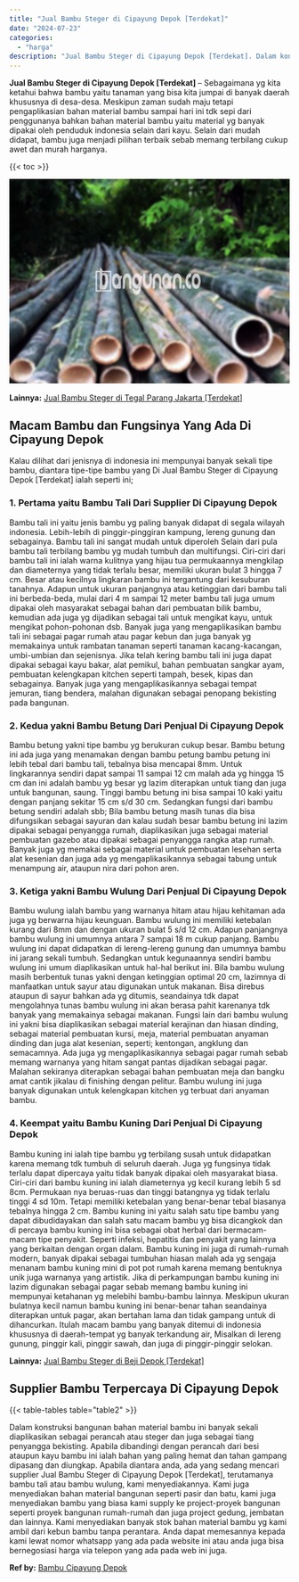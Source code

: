 ```yaml
---
title: "Jual Bambu Steger di Cipayung Depok [Terdekat]"
date: "2024-07-23"
categories: 
  - "harga"
description: "Jual Bambu Steger di Cipayung Depok [Terdekat]. Dalam konstruksi bangunan bahan material bambu ini banyak sekali diaplikasikan sebagai perancah atau steger d..."
---
```


**Jual Bambu Steger di Cipayung Depok \[Terdekat\]** – Sebagaimana yg kita ketahui bahwa bambu yaitu tanaman yang bisa kita jumpai di banyak daerah khususnya di desa-desa. Meskipun zaman sudah maju tetapi pengaplikasian bahan material bambu sampai hari ini tdk sepi dari penggunanya bahkan bahan material bambu yaitu material yg banyak dipakai oleh penduduk indonesia selain dari kayu. Selain dari mudah didapat, bambu juga menjadi pilihan terbaik sebab memang terbilang cukup awet dan murah harganya.

{{< toc >}}

![Jual Bambu Steger di Cipayung Depok [Terdekat]](/images/jual-bambu-tali-22.png)

**Lainnya:** [Jual Bambu Steger di Tegal Parang Jakarta \[Terdekat\]](https://bambu.bangunan.co/jual-bambu-steger-di-tegal-parang-jakarta-terdekat/)

## Macam Bambu dan Fungsinya Yang Ada Di Cipayung Depok

Kalau dilihat dari jenisnya di indonesia ini mempunyai banyak sekali tipe bambu, diantara tipe-tipe bambu yang Di Jual Bambu Steger di Cipayung Depok \[Terdekat\] ialah seperti ini;

### 1\. Pertama yaitu Bambu Tali Dari Supplier Di Cipayung Depok

Bambu tali ini yaitu jenis bambu yg paling banyak didapat di segala wilayah indonesia. Lebih-lebih di pinggir-pinggiran kampung, lereng gunung dan sebagainya. Bambu tali ini sangat mudah untuk diperoleh Selain dari pula bambu tali terbilang bambu yg mudah tumbuh dan multifungsi. Ciri-ciri dari bambu tali ini ialah warna kulitnya yang hijau tua permukaannya mengkilap dan diameternya yang tidak terlalu besar, memiliki ukuran bulat 3 hingga 7 cm. Besar atau kecilnya lingkaran bambu ini tergantung dari kesuburan tanahnya. Adapun untuk ukuran panjangnya atau ketinggian dari bambu tali ini berbeda-beda, mulai dari 4 m sampai 12 meter bambu tali juga umum dipakai oleh masyarakat sebagai bahan dari pembuatan bilik bambu, kemudian ada juga yg dijadikan sebagai tali untuk mengikat kayu, untuk mengikat pohon-pohonan dsb. Banyak juga yang mengaplikasikan bambu tali ini sebagai pagar rumah atau pagar kebun dan juga banyak yg memakainya untuk rambatan tanaman seperti tanaman kacang-kacangan, umbi-umbian dan sejenisnya. Jika telah kering bambu tali ini juga dapat dipakai sebagai kayu bakar, alat pemikul, bahan pembuatan sangkar ayam, pembuatan kelengkapan kitchen seperti tampah, besek, kipas dan sebagainya. Banyak juga yang mengaplikasikannya sebagai tempat jemuran, tiang bendera, malahan digunakan sebagai penopang bekisting pada bangunan.

### 2\. Kedua yakni Bambu Betung Dari Penjual Di Cipayung Depok

Bambu betung yakni tipe bambu yg berukuran cukup besar. Bambu betung ini ada juga yang menamakan dengan bambu petung bambu petung ini lebih tebal dari bambu tali, tebalnya bisa mencapai 8mm. Untuk lingkarannya sendiri dapat sampai 11 sampai 12 cm malah ada yg hingga 15 cm dan ini adalah bambu yg besar yg lazim diterapkan untuk tiang dan juga untuk bangunan, saung. Tinggi bambu betung ini bisa sampai 10 kaki yaitu dengan panjang sekitar 15 cm s/d 30 cm. Sedangkan fungsi dari bambu betung sendiri adalah sbb; Bila bambu betung masih tunas dia bisa difungsikan sebagai sayuran dan kalau sudah besar bambu betung ini lazim dipakai sebagai penyangga rumah, diaplikasikan juga sebagai material pembuatan gazebo atau dipakai sebagai penyangga rangka atap rumah. Banyak juga yg memakai sebagai material untuk pembuatan lesehan serta alat kesenian dan juga ada yg mengaplikasikannya sebagai tabung untuk menampung air, ataupun nira dari pohon aren.

### 3\. Ketiga yakni Bambu Wulung Dari Penjual Di Cipayung Depok

Bambu wulung ialah bambu yang warnanya hitam atau hijau kehitaman ada juga yg berwarna hijau keunguan. Bambu wulung ini memiliki ketebalan kurang dari 8mm dan dengan ukuran bulat 5 s/d 12 cm. Adapun panjangnya bambu wulung ini umumnya antara 7 sampai 18 m cukup panjang. Bambu wulung ini dapat didapatkan di lereng-lereng gunung dan umumnya bambu ini jarang sekali tumbuh. Sedangkan untuk kegunaannya sendiri bambu wulung ini umum diaplikasikan untuk hal-hal berikut ini. Bila bambu wulung masih berbentuk tunas yakni dengan ketinggian optimal 20 cm, lazimnya di manfaatkan untuk sayur atau digunakan untuk makanan. Bisa direbus ataupun di sayur bahkan ada yg ditumis, seandainya tdk dapat mengolahnya tunas bambu wulung ini akan berasa pahit karenanya tdk banyak yang memakainya sebagai makanan. Fungsi lain dari bambu wulung ini yakni bisa diaplikasikan sebagai material kerajinan dan hiasan dinding, sebagai material pembuatan kursi, meja, material pembuatan anyaman dinding dan juga alat kesenian, seperti; kentongan, angklung dan semacamnya. Ada juga yg mengaplikasikannya sebagai pagar rumah sebab memang warnanya yang hitam sangat pantas dijadikan sebagai pagar. Malahan sekiranya diterapkan sebagai bahan pembuatan meja dan bangku amat cantik jikalau di finishing dengan pelitur. Bambu wulung ini juga banyak digunakan untuk kelengkapan kitchen yg terbuat dari anyaman bambu.

### 4\. Keempat yaitu Bambu Kuning Dari Penjual Di Cipayung Depok

Bambu kuning ini ialah tipe bambu yg terbilang susah untuk didapatkan karena memang tdk tumbuh di seluruh daerah. Juga yg fungsinya tidak terlalu dapat dipercaya yaitu tidak banyak dipakai oleh masyarakat biasa. Ciri-ciri dari bambu kuning ini ialah diameternya yg kecil kurang lebih 5 sd 8cm. Permukaan nya beruas-ruas dan tinggi batangnya yg tidak terlalu tinggi 4 sd 10m. Tetapi memiliki ketebalan yang benar-benar tebal biasanya tebalnya hingga 2 cm. Bambu kuning ini yaitu salah satu tipe bambu yang dapat dibudidayakan dan salah satu macam bambu yg bisa dicangkok dan di percaya bambu kuning ini bisa sebagai obat herbal dari bermacam-macam tipe penyakit. Seperti infeksi, hepatitis dan penyakit yang lainnya yang berkaitan dengan organ dalam. Bambu kuning ini juga di rumah-rumah modern, banyak dipakai sebagai tumbuhan hiasan malah ada yg sengaja menanam bambu kuning mini di pot pot rumah karena memang bentuknya unik juga warnanya yang artistik. Jika di perkampungan bambu kuning ini lazim digunakan sebagai pagar sebab memang bambu kuning ini mempunyai ketahanan yg melebihi bambu-bambu lainnya. Meskipun ukuran bulatnya kecil namun bambu kuning ini benar-benar tahan seandainya diterapkan untuk pagar, akan bertahan lama dan tidak gampang untuk di dihancurkan. Itulah macam bambu yang banyak ditemui di indonesia khususnya di daerah-tempat yg banyak terkandung air, Misalkan di lereng gunung, pinggir kali, pinggir sawah, dan juga di pinggir-pinggir selokan.

**Lainnya:** [Jual Bambu Steger di Beji Depok \[Terdekat\]](https://bambu.bangunan.co/jual-bambu-steger-di-beji-depok-terdekat/)

## Supplier Bambu Terpercaya Di Cipayung Depok

{{< table-tables table="table2" >}}

Dalam konstruksi bangunan bahan material bambu ini banyak sekali diaplikasikan sebagai perancah atau steger dan juga sebagai tiang penyangga bekisting. Apabila dibandingi dengan perancah dari besi ataupun kayu bambu ini ialah bahan yang paling hemat dan tahan gampang dipasang dan diungkap. Apabila diantara anda, ada yang sedang mencari supplier Jual Bambu Steger di Cipayung Depok \[Terdekat\], terutamanya bambu tali atau bambu wulung, kami menyediakannya. Kami juga menyediakan bahan material bangunan seperti pasir dan batu, kami juga menyediakan bambu yang biasa kami supply ke project-proyek bangunan seperti proyek bangunan rumah-rumah dan juga project gedung, jembatan dan lainnya. Kami menyediakan banyak stok bahan material bambu yg kami ambil dari kebun bambu tanpa perantara. Anda dapat memesannya kepada kami lewat nomor whatsapp yang ada pada website ini atau anda juga bisa bernegosiasi harga via telepon yang ada pada web ini juga.

**Ref by:** [Bambu Cipayung Depok](https://id.wikipedia.org/wiki/Bambu)
